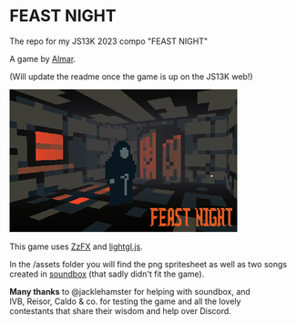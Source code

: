 # FEAST NIGHT 
The repo for my JS13K 2023 compo "FEAST NIGHT"

A game by [Almar](https://twitter.com/repunkgame).

(Will update the readme once the game is up on the JS13K web!)

![:O](https://raw.githubusercontent.com/wololoa/js13k2023/master/screens/banner.png)

This game uses [ZzFX](https://github.com/KilledByAPixel/ZzFX) and [lightgl.js](https://github.com/evanw/lightgl.js/).   

In the /assets folder you will find the png spritesheet as well as two songs  
created in [soundbox](https://sb.bitsnbites.eu/) (that sadly didn't fit the game).  

**Many thanks** to @jacklehamster for helping with soundbox, and   
IVB, Reisor, Caldo & co. for testing the game and all the lovely  
contestants that share their wisdom and help over Discord.  
